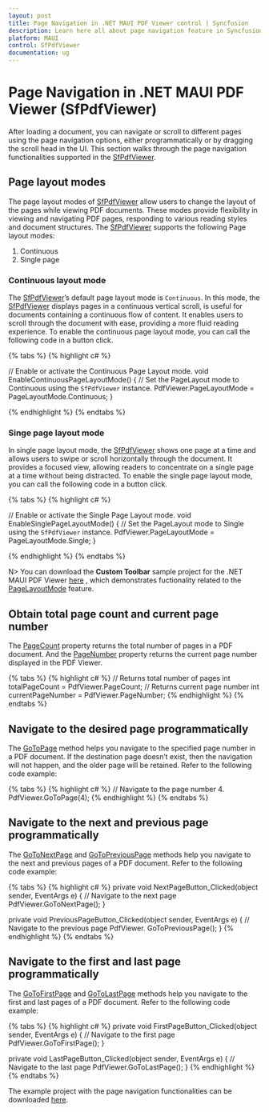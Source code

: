 ```yaml
---
layout: post
title: Page Navigation in .NET MAUI PDF Viewer control | Syncfusion
description: Learn here all about page navigation feature in Syncfusion .NET MAUI PDF Viewer (SfPdfViewer) control and more.
platform: MAUI
control: SfPdfViewer
documentation: ug
---
```


# Page Navigation in .NET MAUI PDF Viewer (SfPdfViewer)

After loading a document, you can navigate or scroll to different pages using the page navigation options, either programmatically or by dragging the scroll head in the UI. This section walks through the page navigation functionalities supported in the [SfPdfViewer](https://help.syncfusion.com/cr/maui/Syncfusion.Maui.PdfViewer.SfPdfViewer.html).

## Page layout modes

The page layout modes of [SfPdfViewer](https://help.syncfusion.com/cr/maui/Syncfusion.Maui.PdfViewer.SfPdfViewer.html) allow users to change the layout of the pages while viewing PDF documents. These modes provide flexibility in viewing and navigating PDF pages, responding to various reading styles and document structures. The [SfPdfViewer](https://help.syncfusion.com/cr/maui/Syncfusion.Maui.PdfViewer.SfPdfViewer.html) supports the following Page layout modes:

1. Continuous
2. Single page

### Continuous layout mode

The [SfPdfViewer](https://help.syncfusion.com/cr/maui/Syncfusion.Maui.PdfViewer.SfPdfViewer.html)’s default page layout mode is `Continuous`. In this mode, the [SfPdfViewer](https://help.syncfusion.com/cr/maui/Syncfusion.Maui.PdfViewer.SfPdfViewer.html) displays pages in a continuous vertical scroll, is useful for documents containing a continuous flow of content. It enables users to scroll through the document with ease, providing a more fluid reading experience. 
To enable the continuous page layout mode, you can call the following code in a button click.

{% tabs %}
{% highlight c# %}

// Enable or activate the Continuous Page Layout mode.
void EnableContinuousPageLayoutMode()
{
    // Set the PageLayout mode to Continuous using the `SfPdfViewer` instance.
    PdfViewer.PageLayoutMode = PageLayoutMode.Continuous;
}

{% endhighlight %}
{% endtabs %}

### Singe page layout mode

In single page layout mode, the [SfPdfViewer](https://help.syncfusion.com/cr/maui/Syncfusion.Maui.PdfViewer.SfPdfViewer.html) shows one page at a time and allows users to swipe or scroll horizontally through the document. It provides a focused view, allowing readers to concentrate on a single page at a time without being distracted. 
To enable the single page layout mode, you can call the following code in a button click.

{% tabs %}
{% highlight c# %}

// Enable or activate the Single Page Layout mode.
void EnableSinglePageLayoutMode()
{
    // Set the PageLayout mode to Single using the `SfPdfViewer` instance.
    PdfViewer.PageLayoutMode = PageLayoutMode.Single;
}

{% endhighlight %}
{% endtabs %}

N> You can download the **Custom Toolbar** sample project for the .NET MAUI PDF Viewer [here](https://github.com/SyncfusionExamples/maui-pdf-viewer-examples) , which demonstrates fuctionality related to the [PageLayoutMode](https://help.syncfusion.com/cr/maui/Syncfusion.Maui.PdfViewer.PageLayoutMode.html) feature.

## Obtain total page count and current page number

The [PageCount](https://help.syncfusion.com/cr/maui/Syncfusion.Maui.PdfViewer.SfPdfViewer.html#Syncfusion_Maui_PdfViewer_SfPdfViewer_PageCount) property returns the total number of pages in a PDF document. And the [PageNumber](https://help.syncfusion.com/cr/maui/Syncfusion.Maui.PdfViewer.SfPdfViewer.html#Syncfusion_Maui_PdfViewer_SfPdfViewer_PageNumber) property returns the current page number displayed in the PDF Viewer.

{% tabs %}
{% highlight c# %}
// Returns total number of pages
int totalPageCount = PdfViewer.PageCount;
// Returns current page number
int currentPageNumber = PdfViewer.PageNumber;
{% endhighlight %}
{% endtabs %}

## Navigate to the desired page programmatically

The [GoToPage](https://help.syncfusion.com/cr/maui/Syncfusion.Maui.PdfViewer.SfPdfViewer.html#Syncfusion_Maui_PdfViewer_SfPdfViewer_GoToPage_System_Int32_) method helps you navigate to the specified page number in a PDF document. If the destination page doesn’t exist, then the navigation will not happen, and the older page will be retained. Refer to the following code example:

{% tabs %}
{% highlight c# %}
// Navigate to the page number 4.
PdfViewer.GoToPage(4);
{% endhighlight %}
{% endtabs %}

## Navigate to the next and previous page programmatically

The [GoToNextPage](https://help.syncfusion.com/cr/maui/Syncfusion.Maui.PdfViewer.SfPdfViewer.html#Syncfusion_Maui_PdfViewer_SfPdfViewer_GoToNextPage) and [GoToPreviousPage](https://help.syncfusion.com/cr/maui/Syncfusion.Maui.PdfViewer.SfPdfViewer.html#Syncfusion_Maui_PdfViewer_SfPdfViewer_GoToPreviousPage) methods help you navigate to the next and previous pages of a PDF document. Refer to the following code example:

{% tabs %}
{% highlight c# %}
private void NextPageButton_Clicked(object sender, EventArgs e)
{
    // Navigate to the next page
    PdfViewer.GoToNextPage();
}

private void PreviousPageButton_Clicked(object sender, EventArgs e)
{
    // Navigate to the previous page
    PdfViewer. GoToPreviousPage();
}
{% endhighlight %}
{% endtabs %}

## Navigate to the first and last page programmatically

The [GoToFirstPage](https://help.syncfusion.com/cr/maui/Syncfusion.Maui.PdfViewer.SfPdfViewer.html#Syncfusion_Maui_PdfViewer_SfPdfViewer_GoToFirstPage) and [GoToLastPage](https://help.syncfusion.com/cr/maui/Syncfusion.Maui.PdfViewer.SfPdfViewer.html#Syncfusion_Maui_PdfViewer_SfPdfViewer_GoToLastPage) methods help you navigate to the first and last pages of a PDF document. Refer to the following code example:

{% tabs %}
{% highlight c# %}
private void FirstPageButton_Clicked(object sender, EventArgs e)
{
    // Navigate to the first page
    PdfViewer.GoToFirstPage();
}

private void LastPageButton_Clicked(object sender, EventArgs e)
{
    // Navigate to the last page
    PdfViewer.GoToLastPage();
}
{% endhighlight %}
{% endtabs %}

The example project with the page navigation functionalities can be downloaded [here](https://github.com/SyncfusionExamples/maui-pdf-viewer-examples/tree/master/Page%20Navigation).